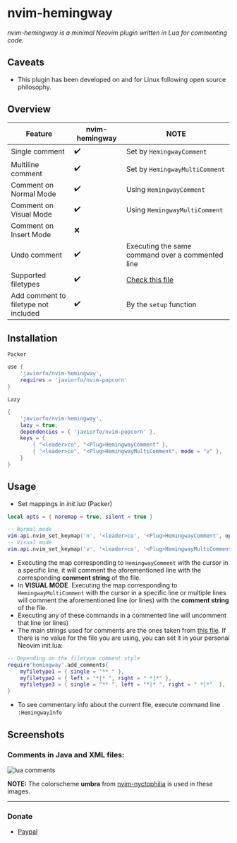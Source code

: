 # nvim-hemingway
*nvim-hemingway is a minimal Neovim plugin written in Lua for commenting code.*

## Caveats
- This plugin has been developed on and for Linux following open source philosophy.

## Overview
| Feature | nvim-hemingway | NOTE |
| ------- | ------------- | ---- |
| Single comment | :heavy_check_mark: | Set by `HemingwayComment` |
| Multiline comment | :heavy_check_mark: | Set by `HemingwayMultiComment` |
| Comment on Normal Mode | :heavy_check_mark: | Using `HemingwayComment` |
| Comment on Visual Mode | :heavy_check_mark: | Using `HemingwayMultiComment` |
| Comment on Insert Mode | :x: |  |
| Undo comment | :heavy_check_mark: | Executing the same command over a commented line |
| Supported filetypes | :heavy_check_mark: | [Check this file](https://github.com/javiorfo/nvim-hemingway/blob/master/lua/hemingway.lua) |
| Add comment to filetype not included | :heavy_check_mark: | By the `setup` function |

## Installation
`Packer`
```lua
use {
    'javiorfo/nvim-hemingway',
    requires = 'javiorfo/nvim-popcorn'
}
```
`Lazy`
```lua
{
    'javiorfo/nvim-hemingway',
    lazy = true,
    dependencies = { 'javiorfo/nvim-popcorn' },
    keys = {
        { "<leader>co", "<Plug>HemingwayComment" },
        { "<leader>co", "<Plug>HemingwayMultiComment", mode = "v" },
    }
}
```

## Usage
- Set mappings in *init.lua* (Packer)
```lua
local opts = { noremap = true, silent = true }

-- Normal mode 
vim.api.nvim_set_keymap('n', '<leader>co', '<Plug>HemingwayComment', opts)
-- Visual mode
vim.api.nvim_set_keymap('v', '<leader>co', '<Plug>HemingwayMultiComment<CR>', opts)
```
- Executing the map corresponding to `HemingwayComment` with the cursor in a specific line, it will comment the aforementioned line with the corresponding **comment string** of the file.
- In **VISUAL MODE**. Executing the map corresponding to `HemingwayMultiComment` with the cursor in a specific line or multiple lines will comment the aforementioned line (or lines) with the **comment string** of the file.
- Executing any of these commands in a commented line  will uncomment that line (or lines)
- The main strings used for comments are the ones taken from [this file](https://github.com/javiorfo/nvim-hemingway/blob/master/lua/hemingway.lua). If there is no value for the file you are using, you can set it in your personal Neovim init.lua:
```lua
-- Depending on the filetype comment style
require'hemingway'.add_comments{
    myfiletype1 = { single = "** " },
    myfiletype2 = { left = "*|* ", right = " *|*" },
    myfiletype3 = { single = "** ", left = "*|* ", right = " *|*"  },
}
```
- To see commentary info about the current file, execute command line `:HemingwayInfo`

## Screenshots
### Comments in Java and XML files:

<img src="https://github.com/javiorfo/img/blob/master/nvim-hemingway/hemingway.gif?raw=true" alt="lua comments" />

**NOTE:** The colorscheme **umbra** from [nvim-nyctophilia](https://github.com/javiorfo/nvim-nyctophilia) is used in these images.

---

### Donate
- [Paypal](https://www.paypal.com/donate/?hosted_button_id=FA7SGLSCT2H8G)
